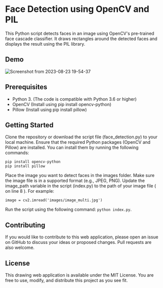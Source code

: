 # Face Detection using OpenCV and PIL


This Python script detects faces in an image using OpenCV's pre-trained face cascade classifier. It draws rectangles around the detected faces and displays the result using the PIL library.

## Demo

![Screenshot from 2023-08-23 19-54-37](https://github.com/mdjamilkashemporosh/FaceDetectify/assets/50365984/4525e10d-2f07-4663-ae61-bf2a4c92629e)


## Prerequisites

- Python 3. (The code is compatible with Python 3.6 or higher)
- OpenCV (Install using pip install opencv-python)
- Pillow (Install using pip install pillow)

## Getting Started

Clone the repository or download the script file (face_detection.py) to your local machine.
Ensure that the required Python packages (OpenCV and Pillow) are installed. You can install them by running the following commands:

```
pip install opencv-python
pip install pillow
```
Place the image you want to detect faces in the images folder. Make sure the image file is in a supported format (e.g., JPEG, PNG).
Update the image_path variable in the script (index.py) to the path of your image file ( on line 8 ). For example:

```
image = cv2.imread('images/image_multi.jpg')
```

Run the script using the following command: ```python index.py```.

## Contributing

If you would like to contribute to this web application, please open an issue on GitHub to discuss your ideas or proposed changes. Pull requests are also welcome.

## License

This drawing web application is available under the MIT License. You are free to use, modify, and distribute this project as you see fit.
